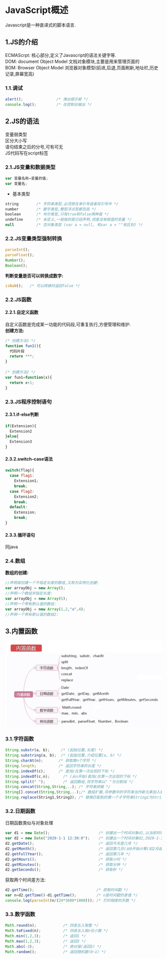 # JavaScript概述
Javascript是一种直译式的脚本语言.<br>

## 1.JS的介绍
ECMAScrpt: 核心部分,定义了Javascript的语法关键字等.<br>
DOM: document Object Model 文档对象模块,主要是用来管理页面的<br>
BOM: Browser Object Model 浏览器对象模型(前进,后退,页面刷新,地址栏,历史记录,屏幕宽高)<br>

### 1.1.调试
```js
alert();               /* 弹出提示框 */
console.log();         /* 在控制台输出 */
```

## 2.JS的语法
变量弱类型<br>
区分大小写<br>
语句结束之后的分号,可有可无<br>
JS代码写在script标签<br>

### 2.1.JS变量和数据类型
```js
var 变量名称=变量的值;
var 变量名;
```

- 基本类型
```js
string        /* 字符串类型,必须放在单引号或者双引号中 */
number        /* 数字类型,整型浮点型都包括 */
boolean       /* 布尔类型,只有true和false两种值 */
undefine      /* 未定义,一般指的是已经声明,但是没有赋值的变量 */
null          /* 空对象类型 (var a = null, 和var a = ""有区别) */
```

### 2.2.JS变量类型强制转换
```js
parseInt();
parseFloat();
Number();
Boolean();
```
**判断变量是否可以转换成数字:**<br>
```js
isNaN();   /* 可以转换时返回false */
```

### 2.2.JS函数
#### 2.2.1.自定义函数
自定义函数是完成某一功能的代码段,可重复执行,方便管理和维护.<br>
**创建方法:**<br>
```js
/* 创建方法1 */
function fun1(){
  代码片段
  return ***;
}

/* 创建方法2 */
var fun1=function(x){
  return x+1;
}
```

### 2.3.JS程序控制语句

#### 2.3.1.if-else判断
```js
if(Extension){
  Extension2
}else{
  Extension3
}
```

#### 2.3.2.switch-case语法
```js
switch(flag){
  case flag1:
    Extension1;
    break;
  case flag2:
    Extension2;
    break;
  default:
    Extension;
    break;
}
```

#### 2.3.3.循环语句
同java<br>

### 2.4.数组
**数组的创建:**<br>
```js
//声明或创建一个不指定长度的数组,又称为实例化创建:
var arrayObj = new Array();
//声明一个数组并指定长度:
var arrayObj = new Array(5);
//声明一个带有默认值的数组:
var arrayObj = new Array(1,2,"a",4);
//声明一个带有默认值的数组2:

```

## 3.内置函数
![fail](img/1.1.PNG)<br>

### 3.1.字符函数
```js
String.substr(a, b);     /* (起始位置,长度) */
String.substring(a, b);  /* (起始位置,介绍位置[a, b) */
String.charAt(n);       /* 获取第n个字符 */
String.length;          /* 返回字符串的长度 */
String.indexOf(c);      /* 查找c在第一次出现的下标 */
String.indexOf(c,n);      /* (从n开始)查找c在第一次出现的下标 */
String.split(" ");        /* 返回数组,将字符串以" "为分割线 */
String.concat(String,String,..); /* 字符串拼接 */
String[].concat(String,String,..);/* 数组扩展,将参数中的字符串当作新元素加入到原数组的结尾 */
String.replace(String1,String2); /* 替换匹配到的第一个子字符串String1为String2 */
```

### 3.2.日期函数
日期函数类似与对象处理<br>
```js
var d1 = new Date();                      /* 创建出一个时间对象d1,以当前时间为准 */
var d2 = new Date("2020-1-1 12:30:0");    /* 创建出一个时间对象d2,2020-1-1 12:30:0 */
d2.getDate();                             /* 返回今天是几号 */
d2.getMonth();                            /* 返回第几月(从0开始计算(如2月返回1)) */
d2.getFullYear();                         /* 返回第几年 */
d2.getHours();                            /* 获取小时 */
d2.getMinutes();                          /* 获取分钟 */
d2.getSeconds();                          /* 获取秒 */
```
获取两个时间差方法:<br>
```js
d2.getTime();                            /* 获取时间戳 */
var n=d2.getTime()-d1.getTime();         /* n是时间戳的差值 */
console.log(parseInt(n/(24*3600*1000))); /* 打印相差的天数 */
```

### 3.3.数学函数
```js
Math.round(n);            /* 四舍五入取整 */
Math.toFixed(n);          /* 四舍五入取n位小数 */
Math.min(1,2,3);          /* 返回1 */
Math.max(1,2,3);          /* 返回3 */
Math.abs(-3);             /* 绝对值(返回3) */
Math.random();            /* 返回随机数(0~1) */
```
